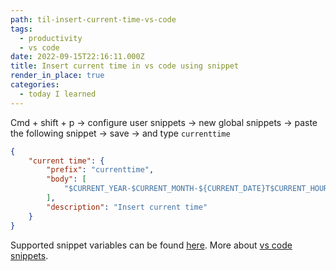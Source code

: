 ```yaml
---
path: til-insert-current-time-vs-code
tags:
  - productivity
  - vs code
date: 2022-09-15T22:16:11.000Z
title: Insert current time in vs code using snippet
render_in_place: true
categories:
  - today I learned
---
```

Cmd + shift + p -> configure user snippets -> new global snippets -> paste the following snippet -> save -> and type `currenttime`

```json
{
	"current time": {
		"prefix": "currenttime",
		"body": [
			"$CURRENT_YEAR-$CURRENT_MONTH-${CURRENT_DATE}T$CURRENT_HOUR:$CURRENT_MINUTE:$CURRENT_SECOND.000Z"
		],
		"description": "Insert current time"
	}
}
```

Supported snippet variables can be found [here](https://code.visualstudio.com/updates/v1_20#_more-snippet-variables).
More about [vs code snippets](https://code.visualstudio.com/docs/editor/userdefinedsnippets).
